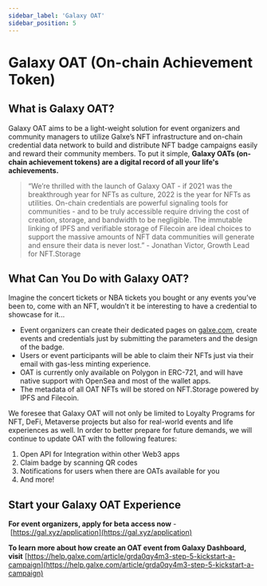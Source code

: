 ```yaml
---
sidebar_label: 'Galaxy OAT'
sidebar_position: 5
---
```


# Galaxy OAT (On-chain Achievement Token)

## What is Galaxy OAT?

Galaxy OAT aims to be a light-weight solution for event organizers and community managers to utilize Galxe’s NFT infrastructure and on-chain credential data network to build and distribute NFT badge campaigns easily and reward their community members. To put it simple, **Galaxy OATs (on-chain achievement tokens) are a digital record of all your life's achievements.**

> “We’re thrilled with the launch of Galaxy OAT - if 2021 was the breakthrough year for NFTs as culture, 2022 is the year for NFTs as utilities. On-chain credentials are powerful signaling tools for communities - and to be truly accessible require driving the cost of creation, storage, and bandwidth to be negligible. The immutable linking of IPFS and verifiable storage of Filecoin are ideal choices to support the massive amounts of NFT data communities will generate and ensure their data is never lost.” - Jonathan Victor, Growth Lead for NFT.Storage

## What Can You Do with Galaxy OAT?

Imagine the concert tickets or NBA tickets you bought or any events you’ve been to, come with an NFT, wouldn’t it be interesting to have a credential to showcase for it...

- Event organizers can create their dedicated pages on [galxe.com](http://galxe.com/), create events and credentials just by submitting the parameters and the design of the badge.
- Users or event participants will be able to claim their NFTs just via their email with gas-less minting experience.
- OAT is currently only available on Polygon in ERC-721, and will have native support with OpenSea and most of the wallet apps.
- The metadata of all OAT NFTs will be stored on NFT.Storage powered by IPFS and Filecoin.

We foresee that Galaxy OAT will not only be limited to Loyalty Programs for NFT, DeFi, Metaverse projects but also for real-world events and life experiences as well. In order to better prepare for future demands, we will continue to update OAT with the following features:

1. Open API for Integration within other Web3 apps
2. Claim badge by scanning QR codes
3. Notifications for users when there are OATs available for you
4. And more!

## Start your Galaxy OAT Experience

**For event organizers, apply for beta access now** - [https://gal.xyz/application](https://gal.xyz/application)

**To learn more about how create an OAT event from Galaxy Dashboard, visit** [https://help.galxe.com/article/grda0qy4m3-step-5-kickstart-a-campaign](https://help.galxe.com/article/grda0qy4m3-step-5-kickstart-a-campaign)
